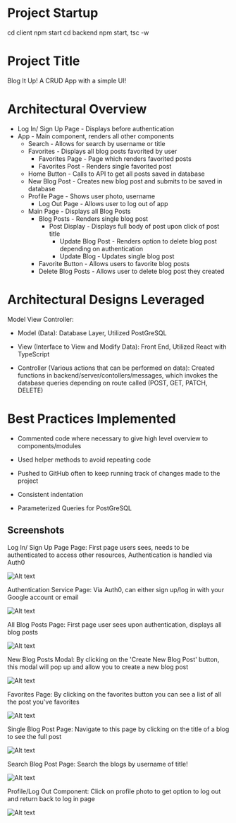 # Project Startup
cd client npm start
cd backend npm start, tsc -w

# Project Title

Blog It Up! A CRUD App with a simple UI!

# Architectural Overview

- Log In/ Sign Up Page - Displays before authentication
- App - Main component, renders all other components
  - Search - Allows for search by username or title
  - Favorites - Displays all blog posts favorited by user
    - Favorites Page - Page which renders favorited posts
    - Favorites Post - Renders single favorited post
  - Home Button - Calls to API to get all posts saved in database
  - New Blog Post - Creates new blog post and submits to be saved in database
  - Profile Page - Shows user photo, username
    - Log Out Page - Allows user to log out of app
  - Main Page - Displays all Blog Posts
    - Blog Posts - Renders single blog post
      - Post Display - Displays full body of post upon click of post title
        - Update Blog Post - Renders option to delete blog post depending on authentication
        - Update Blog - Updates single blog post
    - Favorite Button - Allows users to favorite blog posts
    - Delete Blog Posts - Allows user to delete blog post they created

# Architectural Designs Leveraged

Model View Controller:

- Model (Data): Database Layer, Utilized PostGreSQL

- View (Interface to View and Modify Data): Front End, Utilized React with TypeScript

- Controller (Various actions that can be performed on data): Created functions in backend/server/contollers/messages, which invokes the database queries depending on route called (POST, GET, PATCH, DELETE)

# Best Practices Implemented
- Commented code where necessary to give high level overview to components/modules

- Used helper methods to avoid repeating code

- Pushed to GitHub often to keep running track of changes made to the project

- Consistent indentation

- Parameterized Queries for PostGreSQL

## Screenshots

Log In/ Sign Up Page Page: First page users sees, needs to be authenticated to access other resources, Authentication is handled via Auth0

![Alt text](https://i.imgur.com/IW8WWDw.png "Log In Page")

Authentication Service Page: Via Auth0, can either sign up/log in with your Google account or email

![Alt text](https://i.imgur.com/zA3RfZH.png "Authentication Service Page")

All Blog Posts Page: First page user sees upon authentication, displays all blog posts

![Alt text](https://i.imgur.com/I8hskKo.png "All Blog Posts Page")

New Blog Posts Modal: By clicking on the 'Create New Blog Post' button, this modal will pop up and allow you to create a new blog post

![Alt text](https://i.imgur.com/0XBdtXF.png "New Blog Posts Modal")

Favorites Page: By clicking on the favorites button you can see a list of all the post you've favorites

![Alt text](https://i.imgur.com/nVJVEQ2.png "Favorites Page")

Single Blog Post Page: Navigate to this page by clicking on the title of a blog to see the full post

![Alt text](https://i.imgur.com/9wYlD0L.png "Single Blog Post Page")

Search Blog Post Page: Search the blogs by username of title!

![Alt text](https://i.imgur.com/tyPmcZH.png "Search Blog Post Page")

Profile/Log Out Component: Click on profile photo to get option to log out and return back to log in page

![Alt text](https://i.imgur.com/2ZkTZOv.png "Profile/Log Out Component")










